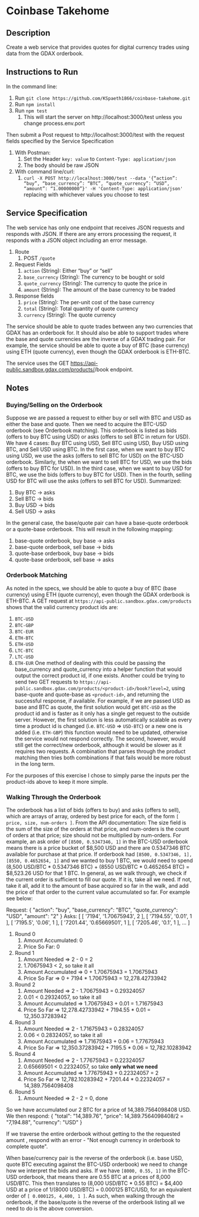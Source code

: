 # Coinbase Takehome

## Description
Create a web service that provides quotes for digital currency trades using data from the GDAX orderbook.

## Instructions to Run

In the command line:
1. Run `git clone https://github.com/KSpaeth1866/coinbase-takehome.git`
1. Run `npm install`
1. Run `npm test`
    1. This will start the server on http://localhost:3000/test unless you change process.env.port


Then submit a Post request to http://localhost:3000/test with the request fields specified by the Service Specification
1. With Postman:
    1. Set the Header `key: value` to `Content-Type: application/json`
    1. The body should be raw JSON
1. With command line/curl:
    1. `curl -X POST http://localhost:3000/test --data '{“action”: “buy”, “base_currency”: “BTC”, “quote_currency”: “USD”, “amount”: “1.00000000”}' -H 'Content-Type: application/json'` replacing with whichever values you choose to test

## Service Specification
The web service has only one endpoint that receives JSON requests and responds with JSON. If there are any errors processing the request, it responds with a JSON object including an error message.

1. Route
    1. POST `/quote`
1. Request Fields
    1. `action` (String): Either “buy” or “sell”
    1. `base_currency` (String): The currency to be bought or sold
    1. `quote_currency` (String): The currency to quote the price in
    1. `amount` (String): The amount of the base currency to be traded
1. Response fields
    1. `price` (String): The per-unit cost of the base currency
    1. `total` (String): Total quantity of quote currency
    1. `currency` (String): The quote currency

The service should be able to quote trades between any two currencies that GDAX has an orderbook for. It should also be able to support trades where the base and quote currencies are the inverse of a GDAX trading pair. For example, the service should be able to quote a buy of BTC (base currency) using ETH (quote currency), even though the GDAX orderbook is ETH-BTC.

The service uses the GET https://api-public.sandbox.gdax.com/products/<product-id>/book endpoint.

## Notes

### Buying/Selling on the Orderbook

Suppose we are passed a request to either buy or sell with BTC and USD as either the base and quote. Then we need to acquire the BTC-USD orderbook (see Orderbook matching). This orderbook is listed as bids (offers to buy BTC using USD) or asks (offers to sell BTC in return for USD).
We have 4 cases: Buy BTC using USD, Sell BTC using USD, Buy USD using BTC, and Sell USD using BTC. In the first case, when we want to buy BTC using USD, we use the asks (offers to sell BTC for USD) on the BTC-USD orderbook. Similarly, the when we want to sell BTC for USD, we use the bids (offers to buy BTC for USD). In the third case, when we want to buy USD for BTC, we use the bids (offers to buy BTC for USD). Then in the fourth, selling USD for BTC will use the asks (offers to sell BTC for USD). Summarized:
1. Buy BTC -> asks
1. Sell BTC -> bids
1. Buy USD -> bids
1. Sell USD -> asks

In the general case, the base/quote pair can have a base-quote orderbook or a quote-base orderbook. This will result in the following mapping:
1. base-quote orderbook, buy base -> asks
1. base-quote orderbook, sell base -> bids
1. quote-base orderbook, buy base -> bids
1. quote-base orderbook, sell base -> asks

### Orderbook Matching

As noted in the specs, we should be able to quote a buy of BTC (base currency) using ETH (quote currency), even though the GDAX orderbook is ETH-BTC. A GET request at `https://api-public.sandbox.gdax.com/products` shows that the valid currency product ids are:
1. `BTC-USD`
1. `BTC-GBP`
1. `BTC-EUR`
1. `ETH-BTC`
1. `ETH-USD`
1. `LTC-BTC`
1. `LTC-USD`
1. `ETH-EUR`
One method of dealing with this could be passing the base_currency and quote_currency into a helper function that would output the correct product id, if one exists. Another could be trying to send two GET requests to `https://api-public.sandbox.gdax.com/products/<product-id>/book?level=2`, using base-quote and quote-base as `<product-id>`, and returning the successful response, if available. For example, if we are passed USD as base and BTC as quote, the first solution would get `BTC-USD` as the product id and is faster as it only has a single get request to the outside server. However, the first solution is less automatically scalable as every time a product id is changed (i.e. `BTC-USD` => `USD-BTC`) or a new one is added (i.e. `ETH-GBP`) this function would need to be updated, otherwise the service would not respond correctly. The second, however, would still get the correct/new orderbook, although it would be slower as it requires two requests. A combination that parses through the product matching then tries both combinations if that fails would be more robust in the long term.

For the purposes of this exercise I chose to simply parse the inputs per the product-ids above to keep it more simple.

### Walking Through the Orderbook

The orderbook has a list of bids (offers to buy) and asks (offers to sell), which are arrays of array, ordered by best price for each, of the form `[ price, size, num-orders ]`. From the API documentation: The size field is the sum of the size of the orders at that price, and num-orders is the count of orders at that price; size should not be multiplied by num-orders. For example, an ask order of `[8500, 0.5347346, 1]` in the BTC-USD orderbook means there is a price bucket of $8,500 USD and there are 0.5347346 BTC available for purchase at that price. If orderbook had `[8500, 0.5347346, 1], [8550, 0.4652654, 1]` and we wanted to buy 1 BTC, we would need to spend (8,500 USD/BTC * 0.5347346 BTC) + (8550 USD/BTC * 0.4652654 BTC) = $8,523.26 USD for that 1 BTC. In general, as we walk through, we check if the current order is sufficient to fill our quote. If it is, take all we need. If not, take it all, add it to the amount of base acquired so far in the walk, and add the price of that order to the current value accumulated so far. For example see below:

Request:
{
	"action": "buy",
	"base_currency": "BTC",
	"quote_currency": "USD",
	"amount": "2"
}
Asks:
[ [ '7194', '1.70675943', 2 ],
  [ '7194.55', '0.01', 1 ],
  [ '7195.5', '0.06', 1 ],
  [ '7201.44', '0.65669501', 1 ],
  [ '7205.46', '0.1', 1 ],
  ...
]
1. Round 0
    1. Amount Accumulated: 0
    1. Price So Far: 0
1. Round 1
    1. Amount Needed => 2 - 0 = 2
    1. 1.70675943 < 2, so take it all
    1. Amount Accumulated => 0 + 1.70675943 = 1.70675943
    1. Price So Far => 0 + 7194 * 1.70675943 = 12,278.42733942
1. Round 2
    1. Amount Needed => 2 - 1.70675943 = 0.29324057
    1. 0.01 < 0.29324057, so take it all
    1. Amount Accumulated => 1.70675943 + 0.01 = 1.71675943
    1. Price So Far => 12,278.42733942 + 7194.55 * 0.01 = 12,350.37283942
1. Round 3
    1. Amount Needed => 2 - 1.71675943 = 0.28324057
    1. 0.06 < 0.28324057, so take it all
    1. Amount Accumulated => 1.71675943 + 0.06 = 1.77675943
    1. Price So Far => 12,350.37283942 + 7195.5 * 0.06 = 12,782.10283942
1. Round 4
    1. Amount Needed => 2 - 1.77675943 = 0.22324057
    1. 0.65669501 < 0.22324057, so take <b>only what we need</b>
    1. Amount Accumulated => 1.77675943 + 0.22324057 = 2
    1. Price So Far => 12,782.10283942 + 7201.44 * 0.22324057 = 14,389.7564098408
1. Round 5
    1. Amount Needed => 2 - 2 = 0, done

So we have accumulated our 2 BTC for a price of 14,389.7564098408 USD. We then respond:
{
  "total": "14,389.76",
  "price": 14,389.7564098408/2 = "7,194.88",
  "currency": "USD"
}

If we traverse the entire orderbook without getting to the the requested amount , respond with an error - "Not enough currency in orderbook to complete quote".

When base/currency pair is the reverse of the orderbook (i.e. base USD, quote BTC executing against the BTC-USD orderbook) we need to change how we interpret the bids and asks. If we have `[8000, 0.55, 1]` in the BTC-USD orderbook, that means there are 0.55 BTC at a prices of 8,000 USD/BTC. This then translates to (8,000 USD/BTC * 0.55 BTC) = $4,400 USD at a price of 1/(8000 USD/BTC) = 0.000125 BTC/USD, for an equivalent order of `[ 0.000125, 4,400, 1 ]`. As such, when walking through the orderbook, if the base/quote is the reverse of the orderbook listing all we need to do is the above conversion.
